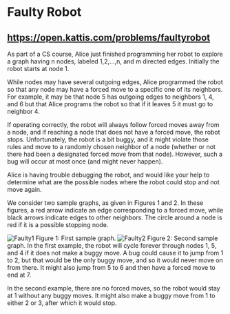 # Faulty Robot
## https://open.kattis.com/problems/faultyrobot

As part of a CS course, Alice just finished programming her robot to explore a graph having n nodes, labeled 1,2,…,n, and m directed edges. Initially the robot starts at node 1.

While nodes may have several outgoing edges, Alice programmed the robot so that any node may have a forced move to a specific one of its neighbors. For example, it may be that node 5 has outgoing edges to neighbors 1, 4, and 6 but that Alice programs the robot so that if it leaves 5 it must go to neighbor 4.

If operating correctly, the robot will always follow forced moves away from a node, and if reaching a node that does not have a forced move, the robot stops. Unfortunately, the robot is a bit buggy, and it might violate those rules and move to a randomly chosen neighbor of a node (whether or not there had been a designated forced move from that node). However, such a bug will occur at most once (and might never happen).

Alice is having trouble debugging the robot, and would like your help to determine what are the possible nodes where the robot could stop and not move again.

We consider two sample graphs, as given in Figures 1 and 2. In these figures, a red arrow indicate an edge corresponding to a forced move, while black arrows indicate edges to other neighbors. The circle around a node is red if it is a possible stopping node.

![Faulty1](https://open.kattis.com/problems/faultyrobot/file/statement/en/img-0001.png)
Figure 1: First sample graph.
![Faulty2](https://open.kattis.com/problems/faultyrobot/file/statement/en/img-0002.png)
Figure 2: Second sample graph.
In the first example, the robot will cycle forever through nodes 1, 5, and 4 if it does not make a buggy move. A bug could cause it to jump from 1 to 2, but that would be the only buggy move, and so it would never move on from there. It might also jump from 5 to 6 and then have a forced move to end at 7.

In the second example, there are no forced moves, so the robot would stay at 1 without any buggy moves. It might also make a buggy move from 1 to either 2 or 3, after which it would stop.